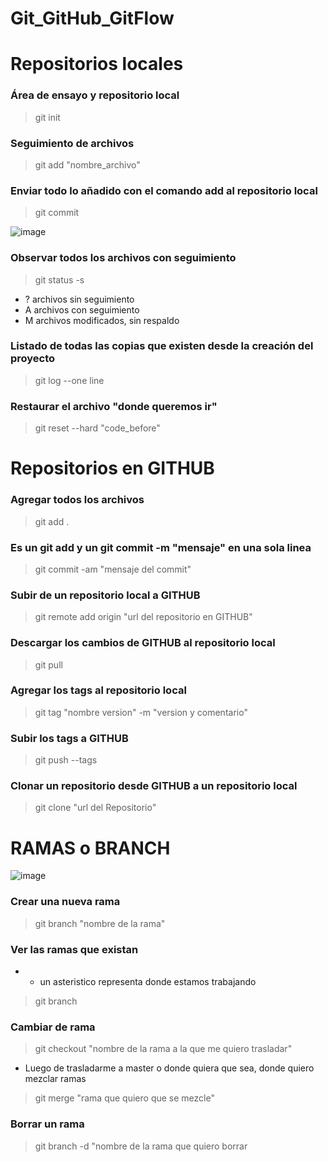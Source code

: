 # Git_GitHub_GitFlow

# Repositorios locales

### Área de ensayo y repositorio local

> git init

### Seguimiento de archivos

> git add "nombre_archivo"

### Enviar todo lo añadido con el comando add al repositorio local

> git commit 

![image](https://user-images.githubusercontent.com/45188320/129400858-a7c2f40a-fea8-471f-afbe-d4bd2a572fa3.png)

### Observar todos los archivos con seguimiento

> git status -s 

- ? archivos sin seguimiento
-  A archivos con seguimiento
-  M archivos modificados, sin respaldo

### Listado de todas las copias que existen desde la creación del proyecto

> git log --one line 

### Restaurar el archivo "donde queremos ir"

> git reset --hard "code_before"

# Repositorios en GITHUB

### Agregar todos los archivos

> git add .

### Es un git add y un git commit -m "mensaje" en una sola linea 

> git commit -am "mensaje del commit"

### Subir de un repositorio local a GITHUB

> git remote add origin "url del repositorio en GITHUB"

### Descargar los cambios de GITHUB al repositorio local

> git pull

### Agregar los tags al repositorio local 

> git tag "nombre version" -m "version y comentario"

### Subir los tags a GITHUB

> git push --tags

### Clonar un repositorio desde GITHUB a un repositorio local

> git clone "url del Repositorio"

# RAMAS o BRANCH

![image](https://user-images.githubusercontent.com/45188320/129415918-6638dcd3-8e6c-4c3d-80af-2a8aaefda3dd.png)

### Crear una nueva rama 

> git branch "nombre de la rama"

### Ver las ramas que existan

- * un asteristico representa donde estamos trabajando

> git branch

### Cambiar de rama 

> git checkout "nombre de la rama a la que me quiero trasladar"

- Luego de trasladarme a master o donde quiera que sea, donde quiero mezclar ramas

> git merge "rama que quiero que se mezcle"

### Borrar un rama 

> git branch -d "nombre de la rama que quiero borrar







   






